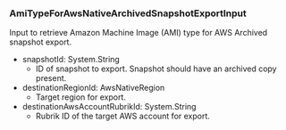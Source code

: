 ### AmiTypeForAwsNativeArchivedSnapshotExportInput
Input to retrieve  Amazon Machine Image (AMI) type for AWS Archived snapshot export.

- snapshotId: System.String
  - ID of snapshot to export. Snapshot should have an archived copy present.
- destinationRegionId: AwsNativeRegion
  - Target region for export.
- destinationAwsAccountRubrikId: System.String
  - Rubrik ID of the target AWS account for export.
